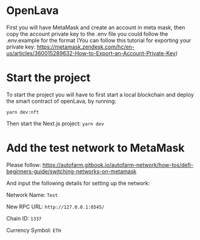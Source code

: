 # OpenLava

First you will have MetaMask and create an account in meta mask, then copy the account private key to the .env file
you could follow the .env.example for the format (You can follow this tutorial for exporting your private key: https://metamask.zendesk.com/hc/en-us/articles/360015289632-How-to-Export-an-Account-Private-Key)

# Start the project

To start the project you will have to first start a local blockchain and deploy the smart contract of openLava, by running:

`yarn dev:nft`

Then start the Next.js project:
`yarn dev`

# Add the test network to MetaMask

Please follow: https://autofarm.gitbook.io/autofarm-network/how-tos/defi-beginners-guide/switching-networks-on-metamask

And input the following details for setting up the network:

Network Name:
`Test`

New RPC URL:
`http://127.0.0.1:8545/`

Chain ID:
`1337`

Currency Symbol:
`ETH`
